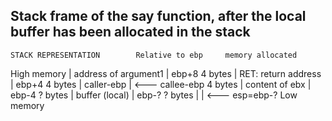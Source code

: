 

## Stack frame of the say function, after the local buffer has been allocated in the stack

	STACK REPRESENTATION		Relative to ebp		memory allocated

High memory
	| address of argument1	|	ebp+8			4 bytes
	| RET: return address	|	ebp+4			4 bytes
	| caller-ebp		|  <--- callee-ebp		4 bytes
	| content of  ebx	|  	ebp-4			? bytes
	| buffer (local) 	|	ebp-?			? bytes
	|			|  <--- esp=ebp-?
Low memory

